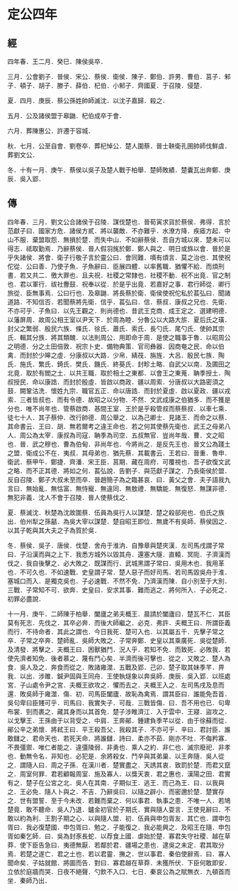 # 定公四年
## 經

四年春．王二月．癸巳．陳侯吳卒．

三月．公會劉子．晉侯．宋公．蔡侯．衛侯．陳子．鄭伯．許男．曹伯．莒子．邾子．頓子．胡子．滕子．薛伯．杞伯．小邾子．齊國夏．于召陵．侵楚．

夏．四月．庚辰．蔡公孫姓帥師滅沈．以沈子嘉歸．殺之．

五月．公及諸侯盟于皋鼬．杞伯成卒于會．

六月．葬陳惠公．許遷于容城．

秋．七月．公至自會．劉卷卒．葬杞悼公．楚人圍蔡．晉士鞅衛孔圉帥師伐鮮虞．葬劉文公．

冬．十有一月．庚午．蔡侯以吳子及楚人戰于柏舉．楚師敗績．楚囊瓦出奔鄭．庚辰．吳入郢．

## 傳

四年春．三月．劉文公合諸侯于召陵．謀伐楚也．晉荀寅求貨於蔡侯．弗得．言於范獻子曰．國家方危．諸侯方貳．將以襲敵．不亦難乎．水潦方降．疾瘧方起．中山不服．棄盟取怨．無損於楚．而失中山．不如辭蔡侯．吾自方城以來．楚未可以得志．祗取勤焉．乃辭蔡侯．晉人假羽旄於鄭．鄭人與之．明日或旆以會．晉於是乎失諸侯．將會．衛子行敬子言於靈公曰．會同難．嘖有煩言．莫之治也．其使祝佗從．公曰善．乃使子魚．子魚辭曰．臣展四體．以率舊職．猶懼不給．而煩刑書．若又共二．徼大罪也．且夫祝．社稷之常隸也．社稷不動．祝不出竟．官之制也．君以軍行．祓社釁鼓．祝奉以從．於是乎出竟．若嘉好之事．君行師從．卿行旅從．臣無事焉．公曰行也．及皋鼬．將長蔡於衛．衛侯使祝佗私於萇弘曰．聞諸道路．不知信否．若聞蔡將先衛．信乎．萇弘曰．信．蔡叔．康叔之兄也．先衛．不亦可乎．子魚曰．以先王觀之．則尚德也．昔武王克商．成王定之．選建明德．以藩屏周．故周公相王室以尹天下．於周為睦．分魯公以大路大旂．夏后氏之璜．封父之繁弱．殷民六族．條氏．徐氏．蕭氏．索氏．長勺氏．尾勺氏．使帥其宗氏．輯其分族．將其類醜．以法則周公．用即命于周．是使之職事于魯．以昭周公之明德．分之土田倍敦．祝宗卜史．備物典策．官司彝器．因商奄之民．命以伯禽．而封於少皞之虛．分康叔以大路．少帛．綪茷．旃旌．大呂．殷民七族．陶氏．施氏．繁氏．錡氏．樊氏．饑氏．終葵氏．封畛土略．自武父以南．及圃田之北竟．取於有閻之土．以共王職．取於相土之東都．以會王之東蒐．聃季授土．陶叔授民．命以康誥．而封於殷虛．皆啟以商政．疆以周索．分唐叔以大路密須之鼓．闕鞏沽洗．懷姓九宗．職官五正．命以唐誥．而封於夏虛．啟以夏政．疆以戎索．三者皆叔也．而有令德．故昭之以分物．不然．文武成康之伯猶多．而不獲是分也．唯不尚年也．管蔡啟商．惎間王室．王於是乎殺管叔而蔡蔡叔．以車七乘．徒七十人．其子蔡仲．改行帥德．周公舉之．以為己卿士．見諸王．而命之以蔡．其命書云．王曰．胡．無若爾考之違王命也．若之何其使蔡先衛也．武王之母弟八人．周公為太宰．康叔為司寇．聃季為司空．五叔無官．豈尚年哉．曹．文之昭也．晉．武之穆也．曹為伯甸．非尚年也．今將尚之．是反先王也．晉文公為踐土之盟．衛成公不在．夷叔．其母弟也．猶先蔡．其載書云．王若曰．晉重．魯申．衛武．蔡甲午．鄭捷．齊潘．宋王臣．莒期．藏在周府．可覆視也．吾子欲復文武之略．而不正其德．將如之何．萇弘說．告劉子．與范獻子謀之．乃長衛侯於盟．反自召陵．鄭子大叔未至而卒．晉趙簡子為之臨甚哀．曰．黃父之會．夫子語我九言曰．無始亂．無怙富．無恃寵．無違同．無敖禮．無驕能．無復怒．無謀非德．無犯非義．沈人不會于召陵．晉人使蔡伐之．

夏．蔡滅沈．秋楚為沈故圍蔡．伍員為吳行人以謀楚．楚之殺郤宛也．伯氏之族出．伯州犁之孫嚭．為吳大宰以謀楚．楚自昭王即位．無歲不有吳師．蔡侯因之．以其子乾與其大夫之子為質於吳．

冬．蔡侯．吳子．唐侯．伐楚．舍舟于淮汭．自豫章與楚夾漢．左司馬戌謂子常曰．子沿漢而與之上下．我悉方城外以毀其舟．還塞大隧．直轅．冥阨．子濟漢而伐之．我自後擊之．必大敗之．既謀而行．武城黑謂子常曰．吳用木也．我用革也．不可久也．不如速戰．史皇謂子常．楚人惡子而好司馬．若司馬毀吳舟于淮．塞城口而入．是獨克吳也．子必速戰．不然不免．乃濟漢而陳．自小別至于大別．三戰．子常知不可．欲奔．史皇曰．安求其事．難而逃之．將何所入．子必死之．初罪必盡說．

十一月．庚午．二師陳于柏舉．闔廬之弟夫概王．晨請於闔廬曰．楚瓦不仁．其臣莫有死志．先伐之．其卒必奔．而後大師繼之．必克．弗許．夫概王曰．所謂臣義而行．不待命者．其此之謂也．今日我死．楚可入也．以其屬五千．先擊子常之卒．子常之卒奔．楚師亂．吳師大敗之．子常奔鄭．史皇以其乘廣死．吳從楚師．及清發．將擊之．夫概王曰．困獸猶鬥．況人乎．若知不免．而致死．必敗我．若使先濟者知免．後者慕之．蔑有鬥心矣．半濟而後可擊也．從之．又敗之．楚人為食．吳人及之．奔食而從之．敗諸雍澨．五戰及郢．己卯．楚子取其妹季芊．畀我．以出．涉雎．鍼尹固與王同舟．王使執燧象以奔吳師．庚辰．吳入郢．以班處宮．子山處令尹之宮．夫概王欲攻之．懼而去之．夫概王入之．左司馬戌及息而還．敗吳師于雍澨．傷．初．司馬臣闔廬．故恥為禽焉．謂其臣曰．誰能免吾首．吳句卑曰臣賤可乎．司馬曰．我實失子．可哉．三戰皆傷．曰．吾不用也已．句卑布裳．剄而裹之．藏其身而以其首免．楚子涉睢濟江．入于雲中．王寢．盜攻之．以戈擊王．王孫由于以背受之．中肩．王奔鄖．鍾建負季芊以從．由于徐蘇而從．鄖公辛之弟懷．將弒王曰．平王殺吾父．我殺其子．不亦可乎．辛曰．君討臣．誰敢讎之．君命天也．若死天命．將誰讎．詩曰．柔亦不茹．剛亦不吐．不侮矜寡．不畏彊禦．唯仁者能之．違彊陵弱．非勇也．乘人之約．非仁也．滅宗廢祀．非孝也．動無令名．非知也．必犯是．余將殺女．鬥辛與其弟巢．以王奔隨．吳人從之．謂隨人曰．周之子孫．在漢川者．楚實盡之．天誘其衷．致罰於楚．而君又竄之．周室何罪．君若顧報周室．施及寡人．以獎天衷．君之惠也．漢陽之田．君實有之．楚子在公宮之北．吳人在其南．子期似王．逃王．而己為王．曰．以我與之．王必免．隨人卜與之．不吉．乃辭吳曰．以隨之辟小．而密邇於楚．楚實存之．世有盟誓．至于今未改．若難而棄之．何以事君．執事之患．不唯一人．若鳩楚竟．敢不聽命．吳人乃退．鑪金初官於子期氏．實與隨人耍言．王使見辭曰．不敢以約為利．王割子期之心．以與隨人盟．初．伍員與申包胥友．其亡也．謂申包胥曰．我必復楚國．申包胥曰．勉之．子能復之．我必能興之．及昭王在隨．申包胥如秦乞師．曰．吳為封豕長蛇．以荐食上國．虐始於楚．寡君失守社稷．越在草莽．使下臣告急曰．夷德無厭．若鄰於君．疆場之患也．逮吳之未定．君其取分焉．若楚之遂亡．君之土也．若以君靈．撫之．世以事君．秦伯使辭焉．曰．寡人聞命矣．子姑就館．將圖而告．對曰．寡君越在草莽．未獲所伏．下臣何敢即安．立依於庭牆而哭．日夜不絕聲．勺飲不入口．七日．秦哀公為之賦無衣．九頓首而坐．秦師乃出．

